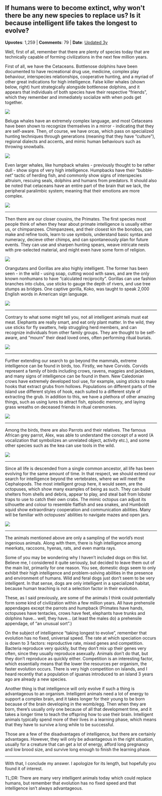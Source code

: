 ## If humans were to become extinct, why won't there be any new species to replace us? Is it because intelligent life takes the longest to evolve?
    
**Upvotes**: 1,259 | **Comments**: 79 | **Date**: [Updated 3y](https://www.quora.com/If-humans-were-to-become-extinct-why-wont-there-be-any-new-species-to-replace-us-Is-it-because-intelligent-life-takes-the-longest-to-evolve/answer/Gary-Meaney)

Well, first of all, remember that there are plenty of species today that are technically capable of forming civilizations in the next few million years.

First of all, we have the Cetaceans. Bottlenose dolphins have been documented to have recreational drug use, medicine, complex play behaviour, interspecies relationships, cooperative hunting, and a myriad of other great indications for high intelligence. False killer whales (shown below, right) hunt strategically alongside bottlenose dolphins, and it appears that individuals of both species have their respective “friends”, which they remember and immediately socialize with when pods get together.

![](https://qph.fs.quoracdn.net/main-qimg-990dc549e8e5afaead44f0845f81f8b2-lq)

Beluga whales have an extremely complex language, and most Cetaceans have been shown to recognize themselves in a mirror - indicating that they are self-aware. Then, of course, we have orcas, which pass on specialized hunting techniques through generations (meaning that they have “culture”), regional dialects and accents, and mimic human behaviours such as throwing snowballs.

![](https://qph.fs.quoracdn.net/main-qimg-3c7437daa1e873f58e95c7254317d0b1-lq)

Even larger whales, like humpback whales - previously thought to be rather dull - show signs of very high intelligence. Humpbacks have their “bubble-net” tactic of herding fish, and commonly show signs of interspecies altruism, rescuing seals, dolphins and humans from predators. It should also be noted that cetaceans have an entire part of the brain that we lack, the peripheral paralimbic system; meaning that their emotions are more complex.

![](https://qph.fs.quoracdn.net/main-qimg-938cc12b763dcf7d31fa2d23ea5ac18e-lq)

* * *

Then there are our closer cousins, the Primates. The first species most people think of when they hear about primate intelligence is usually either us, or chimpanzees. Chimpanzees, and their closest kin the bonobos, can make and refine tools, learn to use symbols, understand basic syntax and numeracy, decieve other chimps, and can spontaneously plan for future events. They can use and sharpen hunting spears, weave intricate nests with pre-selected material, and might even have some form of religion.

![](https://qph.fs.quoracdn.net/main-qimg-86cd7ca065b3fde95b3b22798e291c26-lq)

Orangutans and Gorillas are also highly intelligent. The former has been seen - in the wild - using soap, cutting wood with saws, and are the only known nonhumans to have “calculated reciprocity”. Gorillas can use fashion branches into clubs, use sticks to gauge the depth of rivers, and use tree stumps as bridges. One captive gorilla, Koko, was taught to speak 2,000 English words in American sign language.

![](https://qph.fs.quoracdn.net/main-qimg-6cbc9f2e0e190c80d71e1b54d07fda13-lq)

* * *

Contrary to what some might tell you, not all intelligent animals must eat meat. Elephants are really smart, and eat only plant matter. In the wild, they use sticks for fly swatters, help struggling herd members, and can recognize individuals from other family groups. They are thought to be self-aware, and “mourn” their dead loved ones, often performing ritual burials.

![](https://qph.fs.quoracdn.net/main-qimg-92c1de7090be4a7f6daa9b93eb3f3b10-lq)

* * *

Further extending our search to go beyond the mammals, extreme intelligence can be found in birds, too. Firstly, we have Corvids. Corvids represent a family of birds including crows, ravens, magpies and jackdaws, and many signs of intelligence can be found in them. New Caledonian crows have extremely developed tool use, for example, using sticks to make hooks that extract grubs from hollows. Populations on different parts of the island use different styles of hook, each suited to a different style of extracting the grub. In addition to this, we have a plethora of other amazing things, such as using lures to attract fish, episodic memory, and laying grass wreaths on deceased friends in ritual ceremonies.

![](https://qph.fs.quoracdn.net/main-qimg-f186650c654d9385c53ac3d4317243e3-lq)

* * *

Among the birds, there are also Parrots and their relatives. The famous African grey parrot, Alex, was able to understand the concept of a word (A vocalization that symbolizes an unrelated object, activity etc.), and some other species such as the kea can use tools in the wild.

![](https://qph.fs.quoracdn.net/main-qimg-d69d543c09baa166f6c5d43ca575da6e-lq)

* * *

Since all life is descended from a single common ancestor, all life has been evolving for the same amount of time. In that respect, we should extend our search for intelligence beyond the vertebrates, where we will meet the Cephalopods. The most intelligent group here, it would seem, are the octopuses, which show many examples of being as such. They can build shelters from shells and debris, appear to play, and steal bait from lobster traps to use to catch their own crabs. The mimic octopus can adjust its silhouette and colour to resemble flatfish and sea snakes, and Humboldt squid show extraordinary cooperation and communication abilities. Many will be familiar with octopuses’ abilities to navigate mazes and open jars.

![](https://qph.fs.quoracdn.net/main-qimg-1105e34f825bddd5e25a5716f9571a02-lq)

* * *

The animals mentioned above are only a sampling of the world’s most ingenious animals. Along with them, there is high intelligence among meerkats, raccoons, hyenas, rats, and even manta rays.

Some of you may be wondering why I haven’t included dogs on this list. Believe me, I considered it quite seriously, but decided to leave them out of the main list, primarily for one reason. You see, domestic dogs seem to only exhibit their high intelligence and problem-solving abilities in the presence and environment of humans. Wild and feral dogs just don’t seem to be very intelligent. In that sense, dogs are only intelligent in a specialized habitat, because human teaching is not a selection factor in their evolution.

These, as I said previously, are some of the animals I think could potentially form some kind of civilization within a few million years. All have prehensile appendages except the parrots and humpback (Primates have hands, octopuses have tentacles, crows have feet, elephants have trunks and dolphins have… well, they have… (at least the males do) a prehensile appendage, of “an unusual sort”.)

On the subject of intelligence “taking longest to evolve”, remember that evolution has no fixed, universal speed. The rate at which speciation occurs is down to 3 factors: reproductive rate, mixed genes and competition. Bacteria reproduce very quickly, but they don’t mix up their genes very often, since they usually reproduce asexually. Animals don’t do that, but they don’t reproduce as quickly either. Competition is an interesting factor, which essentially means that the lower the resources per organism, the faster evolution occurs. There is very high competition on islands, and I heard recently that a population of iguanas introduced to an island 3 years ago are already a new species.

Another thing is that intelligence will only evolve if such a thing is advantageous to an organism. Intelligent animals need a lot of energy to support a complex brain, and it takes longer for their young to be born because of the brain developing in the womb/egg. Then when they are born, there’s usually only one because of all that development time, and it takes a longer time to teach the offspring how to use their brain. Intelligent animals typically spend more of their lives in a learning phase, which means that they have to survive a long while to be successful.

Those are a few of the disadvantages of intelligence, but there are certainly advantages. However, they will only be advantageous in the right situation, usually for a creature that can get a lot of energy, afford long pregnancy and low brood size, and survive long enough to finish the learning phase.

* * *

With that, I conclude my answer. I apologize for its length, but hopefully you found it of interest.

TL;DR: There are many very intelligent animals today which could replace humans, but remember that evolution has no fixed speed and that intelligence isn’t always advantageous.

